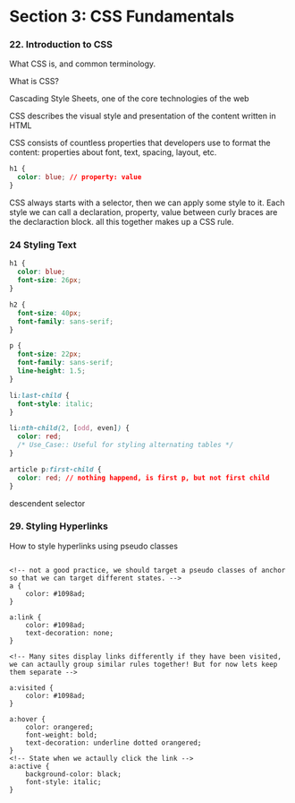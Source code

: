 # Section 3: CSS Fundamentals

### 22. Introduction to CSS

What CSS is, and common terminology.

What is CSS?

Cascading Style Sheets, one of the core technologies of the web

CSS describes the visual style and presentation of the content written in HTML

CSS consists of countless properties that developers use to format the content: properties about font, text, spacing, layout, etc.

```css
h1 {
  color: blue; // property: value
}
```

CSS always starts with a selector, then we can apply some style to it. Each style we can call a declaration, property, value
between curly braces are the declaraction block. all this together makes up a CSS rule.

### 24 Styling Text

```css
h1 {
  color: blue;
  font-size: 26px;
}

h2 {
  font-size: 40px;
  font-family: sans-serif;
}

p {
  font-size: 22px;
  font-family: sans-serif;
  line-height: 1.5;
}

li:last-child {
  font-style: italic;
}

li:nth-child(2, [odd, even]) {
  color: red;
  /* Use_Case:: Useful for styling alternating tables */
}

article p:first-child {
  color: red; // nothing happend, is first p, but not first child
}
```

descendent selector

### 29. Styling Hyperlinks

How to style hyperlinks using pseudo classes

```

<!-- not a good practice, we should target a pseudo classes of anchor so that we can target different states. -->
a {
    color: #1098ad;
}

a:link {
    color: #1098ad;
    text-decoration: none;
}

<!-- Many sites display links differently if they have been visited, we can actaully group similar rules together! But for now lets keep them separate -->

a:visited {
    color: #1098ad;
}

a:hover {
    color: orangered;
    font-weight: bold;
    text-decoration: underline dotted orangered;
}
<!-- State when we actaully click the link -->
a:active {
    background-color: black;
    font-style: italic;
}

```
